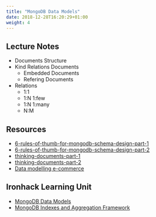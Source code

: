 ```yaml
---
title: "MongoDB Data Models"
date: 2018-12-28T16:20:29+01:00
weight: 4
---
```


## Lecture Notes

- Documents Structure
- Kind Relations Documents
  - Embedded Documents
  - Refering Documents
- Relations
  - 1:1
  - 1:N 1:few 
  - 1:N 1:many
  - N:M

## Resources

- [6-rules-of-thumb-for-mongodb-schema-design-part-1](https://www.mongodb.com/blog/post/6-rules-of-thumb-for-mongodb-schema-design-part-1)
- [6-rules-of-thumb-for-mongodb-schema-design-part-2](https://www.mongodb.com/blog/post/6-rules-of-thumb-for-mongodb-schema-design-part-2)
- [thinking-documents-part-1](https://www.mongodb.com/blog/post/thinking-documents-part-1)
- [thinking-documents-part-2](https://www.mongodb.com/blog/post/thinking-documents-part-2)
- [Data modelling e-commerce](https://www.infoq.com/articles/data-model-mongodb)

## Ironhack Learning Unit

- [MongoDB Data Models](http://learn.ironhack.com/#/learning_unit/6473)
- [MongoDB Indexes and Aggregation Framework](http://learn.ironhack.com/#/learning_unit/6476)

